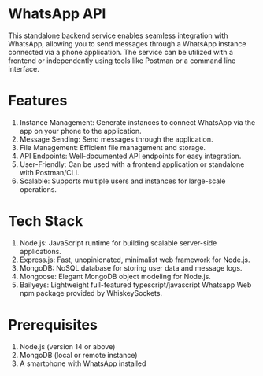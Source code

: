 # WhatsApp API
This standalone backend service enables seamless integration with WhatsApp, allowing you to send messages through a WhatsApp instance connected via a phone application. The service can be utilized with a frontend or independently using tools like Postman or a command line interface.

# Features
1. Instance Management: Generate instances to connect WhatsApp via the app on your phone to the application.
2. Message Sending: Send messages through the application.
3. File Management: Efficient file management and storage.
4. API Endpoints: Well-documented API endpoints for easy integration.
5. User-Friendly: Can be used with a frontend application or standalone with Postman/CLI.
6. Scalable: Supports multiple users and instances for large-scale operations.

# Tech Stack
1. Node.js: JavaScript runtime for building scalable server-side applications.
2. Express.js: Fast, unopinionated, minimalist web framework for Node.js.
3. MongoDB: NoSQL database for storing user data and message logs.
4. Mongoose: Elegant MongoDB object modeling for Node.js.
5. Bailyeys: Lightweight full-featured typescript/javascript Whatsapp Web npm package provided by WhiskeySockets.

# Prerequisites
1. Node.js (version 14 or above)
2. MongoDB (local or remote instance)
3. A smartphone with WhatsApp installed